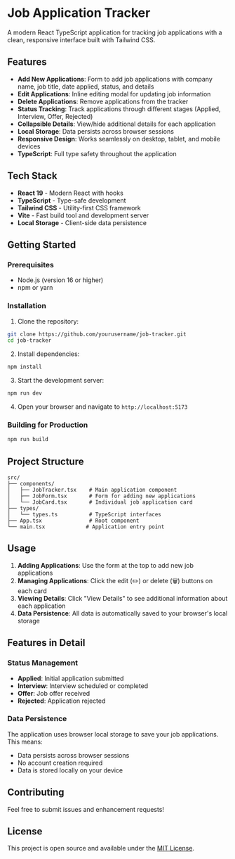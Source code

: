 # Job Application Tracker

A modern React TypeScript application for tracking job applications with a clean, responsive interface built with Tailwind CSS.

## Features

- **Add New Applications**: Form to add job applications with company name, job title, date applied, status, and details
- **Edit Applications**: Inline editing modal for updating job information
- **Delete Applications**: Remove applications from the tracker
- **Status Tracking**: Track applications through different stages (Applied, Interview, Offer, Rejected)
- **Collapsible Details**: View/hide additional details for each application
- **Local Storage**: Data persists across browser sessions
- **Responsive Design**: Works seamlessly on desktop, tablet, and mobile devices
- **TypeScript**: Full type safety throughout the application

## Tech Stack

- **React 19** - Modern React with hooks
- **TypeScript** - Type-safe development
- **Tailwind CSS** - Utility-first CSS framework
- **Vite** - Fast build tool and development server
- **Local Storage** - Client-side data persistence

## Getting Started

### Prerequisites

- Node.js (version 16 or higher)
- npm or yarn

### Installation

1. Clone the repository:
```bash
git clone https://github.com/yourusername/job-tracker.git
cd job-tracker
```

2. Install dependencies:
```bash
npm install
```

3. Start the development server:
```bash
npm run dev
```

4. Open your browser and navigate to `http://localhost:5173`

### Building for Production

```bash
npm run build
```

## Project Structure

```
src/
├── components/
│   ├── JobTracker.tsx    # Main application component
│   ├── JobForm.tsx       # Form for adding new applications
│   └── JobCard.tsx       # Individual job application card
├── types/
│   └── types.ts          # TypeScript interfaces
├── App.tsx               # Root component
└── main.tsx             # Application entry point
```

## Usage

1. **Adding Applications**: Use the form at the top to add new job applications
2. **Managing Applications**: Click the edit (✏️) or delete (🗑️) buttons on each card
3. **Viewing Details**: Click "View Details" to see additional information about each application
4. **Data Persistence**: All data is automatically saved to your browser's local storage

## Features in Detail

### Status Management
- **Applied**: Initial application submitted
- **Interview**: Interview scheduled or completed
- **Offer**: Job offer received
- **Rejected**: Application rejected

### Data Persistence
The application uses browser local storage to save your job applications. This means:
- Data persists across browser sessions
- No account creation required
- Data is stored locally on your device

## Contributing

Feel free to submit issues and enhancement requests!

## License

This project is open source and available under the [MIT License](LICENSE).

